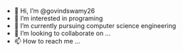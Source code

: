 - 👋 Hi, I’m @govindswamy26
- 👀 I’m interested in programing
- 🌱 I’m currently pursuing computer science engineering
- 💞️ I’m looking to collaborate on ...
- 📫 How to reach me ...

<!---
govindswamy26/govindswamy26 is a ✨ special ✨ repository because its `README.md` (this file) appears on your GitHub profile.
You can click the Preview link to take a look at your changes.
--->
